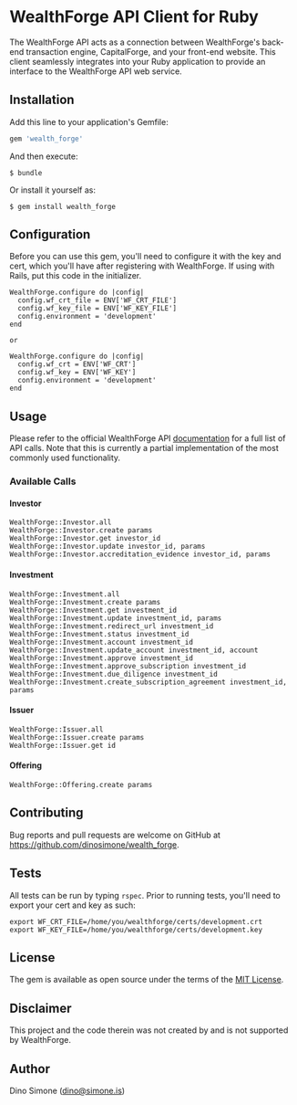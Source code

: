 # WealthForge API Client for Ruby

The WealthForge API acts as a connection between WealthForge's back-end transaction engine, CapitalForge, and your front-end website. This client seamlessly integrates into your Ruby application to provide an interface to the WealthForge API web service.


## Installation

Add this line to your application's Gemfile:

```ruby
gem 'wealth_forge'
```

And then execute:

    $ bundle

Or install it yourself as:

    $ gem install wealth_forge


## Configuration

Before you can use this gem, you'll need to configure it with the key and cert, which you'll have after registering with WealthForge. If using with Rails, put this code in the initializer.


    WealthForge.configure do |config|
      config.wf_crt_file = ENV['WF_CRT_FILE']
      config.wf_key_file = ENV['WF_KEY_FILE']
      config.environment = 'development'
    end

    or

    WealthForge.configure do |config|
      config.wf_crt = ENV['WF_CRT']
      config.wf_key = ENV['WF_KEY']
      config.environment = 'development'
    end



## Usage

Please refer to the official WealthForge API [documentation](https://api.wealthforge.com/) for a full list of API calls. Note that this is currently a partial implementation of the most commonly used functionality.


### Available Calls

#### Investor

    WealthForge::Investor.all
    WealthForge::Investor.create params
    WealthForge::Investor.get investor_id
    WealthForge::Investor.update investor_id, params
    WealthForge::Investor.accreditation_evidence investor_id, params
    
#### Investment

    WealthForge::Investment.all
    WealthForge::Investment.create params
    WealthForge::Investment.get investment_id
    WealthForge::Investment.update investment_id, params
    WealthForge::Investment.redirect_url investment_id
    WealthForge::Investment.status investment_id
    WealthForge::Investment.account investment_id
    WealthForge::Investment.update_account investment_id, account
    WealthForge::Investment.approve investment_id
    WealthForge::Investment.approve_subscription investment_id
    WealthForge::Investment.due_diligence investment_id
    WealthForge::Investment.create_subscription_agreement investment_id, params

#### Issuer

    WealthForge::Issuer.all
    WealthForge::Issuer.create params
    WealthForge::Issuer.get id

#### Offering

    WealthForge::Offering.create params



## Contributing

Bug reports and pull requests are welcome on GitHub at https://github.com/dinosimone/wealth_forge.


## Tests

All tests can be run by typing `rspec`. Prior to running tests, you'll need to export your cert and key as such:

    export WF_CRT_FILE=/home/you/wealthforge/certs/development.crt
    export WF_KEY_FILE=/home/you/wealthforge/certs/development.key


## License

The gem is available as open source under the terms of the [MIT License](http://opensource.org/licenses/MIT).


## Disclaimer

This project and the code therein was not created by and is not supported by WealthForge.


## Author

Dino Simone (dino@simone.is)
